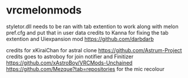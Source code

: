 # vrcmelonmods
styletor.dll needs to be ran with tab extention to work along with melon pref.cfg and put that in user data
credits to Kanna for fixing the tab extention and Uiexpansion mod
https://github.com/darbdarb

credits for xKiraiChan for astral clone
https://github.com/Astrum-Project
credits goes to astroboy for join notifier and Finitizer
https://github.com/xAstroBoy/VRCMods-Unchained
https://github.com/Mezque?tab=repositories for the mic recolour
